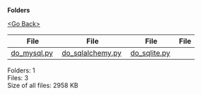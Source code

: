 **Folders**

[&lt;Go Back&gt;](../right.html)

  

<table><thead><tr class="header"><th><strong>File</strong></th><th><strong>File</strong></th><th><strong>File</strong></th><th><strong>File</strong></th></tr></thead><tbody><tr class="odd"><td><a href="do_mysql.py">do_mysql.py</a> </td><td><a href="do_sqlalchemy.py">do_sqlalchemy.py</a> </td><td><a href="do_sqlite.py">do_sqlite.py</a> </td><td></td></tr></tbody></table>

Folders: 1  
Files: 3  
Size of all files: 2958 KB
